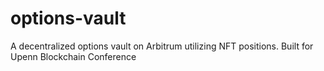 # options-vault
A decentralized options vault on Arbitrum utilizing NFT positions. Built for Upenn Blockchain Conference
